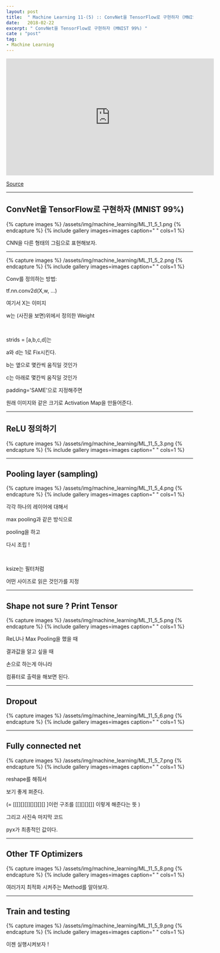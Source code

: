 ```yaml
---
layout: post
title:  " Machine Learning 11-(5) :: ConvNet을 TensorFlow로 구현하자 (MNIST 99%) "
date:   2018-02-22
excerpt: " ConvNet을 TensorFlow로 구현하자 (MNIST 99%) "
cate : "post"
tag:
- Machine Learning
---
```


<iframe width="560" height="315" src="https://www.youtube.com/embed/6KlkiKyjEu0" frameborder="0" allow="autoplay; encrypted-media" allowfullscreen></iframe>

[Source](https://github.com/nlintz/TensorFlow-Tutorials)

---

## ConvNet을 TensorFlow로 구현하자 (MNIST 99%)

{% capture images %}
/assets/img/machine_learning/ML_11_5_1.png
{% endcapture %}
{% include gallery images=images caption=" " cols=1 %} 

CNN을 다른 형태의 그림으로 표현해보자.

---


{% capture images %}
/assets/img/machine_learning/ML_11_5_2.png
{% endcapture %}
{% include gallery images=images caption=" " cols=1 %} 


Conv를 정의하는 방법:

tf.nn.conv2d(X,w, ...)

여기서 X는 이미지

w는 (사진을 보면)위에서 정의한 Weight

<br>

strids = [a,b,c,d]는 

a와 d는 1로 Fix시킨다.

b는 옆으로 몇칸씩 움직일 것인가

c는 아래로 몇칸씩 움직일 것인가

padding='SAME'으로 지정해주면

원래 이미지와 같은 크기로 Activation Map을 만들어준다.

---

## ReLU 정의하기

{% capture images %}
/assets/img/machine_learning/ML_11_5_3.png
{% endcapture %}
{% include gallery images=images caption=" " cols=1 %} 


---

## Pooling layer (sampling)

{% capture images %}
/assets/img/machine_learning/ML_11_5_4.png
{% endcapture %}
{% include gallery images=images caption=" " cols=1 %} 


각각 하나의 레이어에 대해서

max pooling과 같은 방식으로 

pooling을 하고

다시 조립 ! 

<br>

ksize는 필터처럼

어떤 사이즈로 읽은 것인가를 지정

---

## Shape not sure ? Print Tensor

{% capture images %}
/assets/img/machine_learning/ML_11_5_5.png
{% endcapture %}
{% include gallery images=images caption=" " cols=1 %} 

ReLU나 Max Pooling을 했을 때

결과값을 알고 싶을 때 

손으로 하는게 아니라

컴퓨터로 출력을 해보면 된다.


---

## Dropout

{% capture images %}
/assets/img/machine_learning/ML_11_5_6.png
{% endcapture %}
{% include gallery images=images caption=" " cols=1 %} 


---

## Fully connected net

{% capture images %}
/assets/img/machine_learning/ML_11_5_7.png
{% endcapture %}
{% include gallery images=images caption=" " cols=1 %} 

reshape를 해줘서 

보기 좋게 펴준다.

(= [[[][][]][][][][] ]이런 구조를 [[][][][]] 이렇게 해준다는 뜻 )

그리고 사진속 마지막 코드

pyx가 최종적인 값이다.


---

## Other TF Optimizers 


{% capture images %}
/assets/img/machine_learning/ML_11_5_8.png
{% endcapture %}
{% include gallery images=images caption=" " cols=1 %} 

여러가지 최적화 시켜주는 Method를 알아보자.

--- 


## Train and testing

{% capture images %}
/assets/img/machine_learning/ML_11_5_9.png
{% endcapture %}
{% include gallery images=images caption=" " cols=1 %} 

이젠 실행시켜보자 !